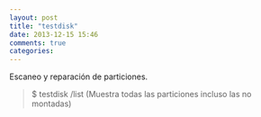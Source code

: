 ```yaml
---
layout: post
title: "testdisk"
date: 2013-12-15 15:46
comments: true
categories: 
---
```

Escaneo y reparación de particiones.

>$ testdisk /list (Muestra todas las particiones incluso las no montadas)

